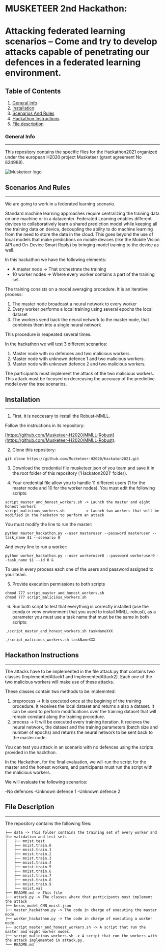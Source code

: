 MUSKETEER 2nd Hackathon:
========================

# Attacking federated learning scenarios – Come and try to develop attacks capable of penetrating our defences in a federated learning environment.

## Table of Contents
1. [General Info](#general-info)
2. [Installation](#installation)
2. [Scenarios And Rules](#scenarios-and-rules)
4. [Hackathon Instructions](#hackathon-instructions)
3. [File description](#file-description)

### General Info
***
This repository contains the specific files for the Hackathon2021 organized under the european H2020 project Musketeer (grant agreement No 824988).

![Musketeer logo](https://i2.wp.com/musketeer.eu/wp-content/uploads/2019/02/cropped-MUSKETEER_logo_RGB_2.jpg?w=600&ssl=1)

## Scenarios And Rules
***

We are going to work in a federated learning scenario.

Standard machine learning approaches require centralizing the training data on one machine or in a datacenter. Federated Learning enables different devices to collaboratively learn a shared prediction model while keeping all the training data on device, decoupling the ability to do machine learning from the need to store the data in the cloud. This goes beyond the use of local models that make predictions on mobile devices (like the Mobile Vision API and On-Device Smart Reply) by bringing model training to the device as well.

In this hackathon we have the following elements:

- A master node -> That orchestrate the training
- 10 worker nodes -> Where every worker contains a part of the training set.

The training consists on a model averaging procedure. It is an iterative process:

1. The master node broadcast a neural network to every worker
2. Every worker performs a local training using several epochs the local dataset
3. The workers send back the neural network to the master node, that combines them into a single neural network

This procedure is reapeated several times.

In the hackathon we will test 3 different scenarios:

1. Master node with no defences and two malicious workers.
2. Master node with unknown defence 1 and two malicious workers.
3. Master node with unknown defence 2 and two malicious workers.

The participants must implement the attack of the two malicious workers. This attack must be focused on decreasing the accuracy of the predictive model over the tree scenarios. 


## Installation
***

1. First, it is neccesary to install the Robust-MMLL. 

Follow the instructions in its repository:

[https://github.com/Musketeer-H2020/MMLL-Robust](https://github.com/Musketeer-H2020/MMLL-Robust).

2. Clone this repository:

```
git clone https://github.com/Musketeer-H2020/Hackaton2021.git
```

3. Download the credential file musketeer.json of you team and save it in the root folder of this repository ('Hackaton2021' folder).


4. Your credential file allow you to handle 11 different users (1 for the master node and 10 for the worker nodes). You must edit the following scripts:

```
script_master_and_honest_workers.sh -> Launch the master and eight honest workers
script_malicious_workers.sh         -> Launch two workers that will be modified in the hackaton to perform an attack
```

You must modify the line to run the master:

```
python master_hackathon.py --user masteruser --password masteruser --task_name $1 --scenario 0
```

And every line to run a worker:

```
python worker_hackathon.py --user workeruser0 --password workeruser0 --task_name $1 --id 0 &
```

To use in every process each one of the users and password assigned to your team.

5. Provide execution permissions to both scripts

```
chmod 777 script_master_and_honest_workers.sh
chmod 777 script_malicious_workers.sh
```

6. Run both script to test that everything is correctly installed (use the conda or venv environment that you used to install MMLL-robust), as a parameter you must use a task name that must be the same in both scripts:

```
./script_master_and_honest_workers.sh taskNameXXX
```

```
./script_malicious_workers.sh taskNameXXX
```

## Hackathon Instructions
***

The attacks have to be implemented in the file attack.py that contains two classes (ImplementedAttack1 and ImplementedAttack2). Each one of the two malicious workers will make use of these attacks.

These classes contain two methods to be implemnted:

1. preprocess -> It is executed once at the begining of the training procedure. It receives the local dataset and returns a also a dataset. It can be used to perform modifications over the training dataset that will remain constant along the training procedure.
2. process -> It will be executed every training iteration. It recieves the neural network, the dataset and the training parameters (batch size and number of epochs) and returns the neural network to be sent back to the master node.

You can test you attack in an scenario with no defences using the scripts provided in the hackthon.

In the Hackathon, for the final evaluation, we will run the script for the master and the honest workers, and participants must run the script with the malicious workers.

We will evaluate the following scenarios:

-No defences
-Unknown defence 1
-Unknown defence 2



## File Description
***
The repository contains the following files:
```
├── data -> This folder contains the training set of every worker and the validation and test sets
│   ├── mnist.test
│   ├── mnist.train.0
│   ├── mnist.train.1
│   ├── mnist.train.2
│   ├── mnist.train.3
│   ├── mnist.train.4
│   ├── mnist.train.5
│   ├── mnist.train.6
│   ├── mnist.train.7
│   ├── mnist.train.8
│   ├── mnist.train.9
│   └── mnist.val
├── README.md -> This file
├── attack.py -> The classes where that participants must implement the attack
├── keras_model_CNN_mnist.json
├── master_hackathon.py -> The code in charge of executing the master node.
├── worker_hackathon.py -> The code in charge of executing a worker node.
├── script_master_and_honest_workers.sh -> A script that run the master and eight worker nodes.
├── script_malicious_workers.sh -> A script that run the workers with the attack implemented in attack.py.
└── README.md```


